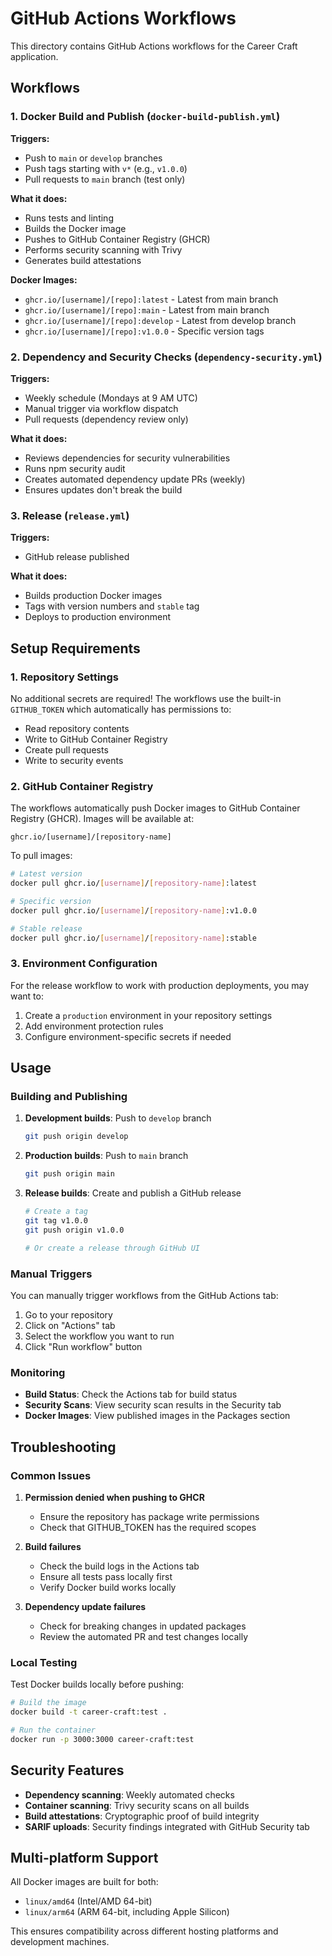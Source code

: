# GitHub Actions Workflows

This directory contains GitHub Actions workflows for the Career Craft application.

## Workflows

### 1. Docker Build and Publish (`docker-build-publish.yml`)

**Triggers:**
- Push to `main` or `develop` branches
- Push tags starting with `v*` (e.g., `v1.0.0`)
- Pull requests to `main` branch (test only)

**What it does:**
- Runs tests and linting
- Builds the Docker image
- Pushes to GitHub Container Registry (GHCR)
- Performs security scanning with Trivy
- Generates build attestations

**Docker Images:**
- `ghcr.io/[username]/[repo]:latest` - Latest from main branch
- `ghcr.io/[username]/[repo]:main` - Latest from main branch
- `ghcr.io/[username]/[repo]:develop` - Latest from develop branch
- `ghcr.io/[username]/[repo]:v1.0.0` - Specific version tags

### 2. Dependency and Security Checks (`dependency-security.yml`)

**Triggers:**
- Weekly schedule (Mondays at 9 AM UTC)
- Manual trigger via workflow dispatch
- Pull requests (dependency review only)

**What it does:**
- Reviews dependencies for security vulnerabilities
- Runs npm security audit
- Creates automated dependency update PRs (weekly)
- Ensures updates don't break the build

### 3. Release (`release.yml`)

**Triggers:**
- GitHub release published

**What it does:**
- Builds production Docker images
- Tags with version numbers and `stable` tag
- Deploys to production environment

## Setup Requirements

### 1. Repository Settings

No additional secrets are required! The workflows use the built-in `GITHUB_TOKEN` which automatically has permissions to:
- Read repository contents
- Write to GitHub Container Registry
- Create pull requests
- Write to security events

### 2. GitHub Container Registry

The workflows automatically push Docker images to GitHub Container Registry (GHCR). Images will be available at:
```
ghcr.io/[username]/[repository-name]
```

To pull images:
```bash
# Latest version
docker pull ghcr.io/[username]/[repository-name]:latest

# Specific version
docker pull ghcr.io/[username]/[repository-name]:v1.0.0

# Stable release
docker pull ghcr.io/[username]/[repository-name]:stable
```

### 3. Environment Configuration

For the release workflow to work with production deployments, you may want to:

1. Create a `production` environment in your repository settings
2. Add environment protection rules
3. Configure environment-specific secrets if needed

## Usage

### Building and Publishing

1. **Development builds**: Push to `develop` branch
   ```bash
   git push origin develop
   ```

2. **Production builds**: Push to `main` branch
   ```bash
   git push origin main
   ```

3. **Release builds**: Create and publish a GitHub release
   ```bash
   # Create a tag
   git tag v1.0.0
   git push origin v1.0.0
   
   # Or create a release through GitHub UI
   ```

### Manual Triggers

You can manually trigger workflows from the GitHub Actions tab:

1. Go to your repository
2. Click on "Actions" tab
3. Select the workflow you want to run
4. Click "Run workflow" button

### Monitoring

- **Build Status**: Check the Actions tab for build status
- **Security Scans**: View security scan results in the Security tab
- **Docker Images**: View published images in the Packages section

## Troubleshooting

### Common Issues

1. **Permission denied when pushing to GHCR**
   - Ensure the repository has package write permissions
   - Check that GITHUB_TOKEN has the required scopes

2. **Build failures**
   - Check the build logs in the Actions tab
   - Ensure all tests pass locally first
   - Verify Docker build works locally

3. **Dependency update failures**
   - Check for breaking changes in updated packages
   - Review the automated PR and test changes locally

### Local Testing

Test Docker builds locally before pushing:

```bash
# Build the image
docker build -t career-craft:test .

# Run the container
docker run -p 3000:3000 career-craft:test
```

## Security Features

- **Dependency scanning**: Weekly automated checks
- **Container scanning**: Trivy security scans on all builds
- **Build attestations**: Cryptographic proof of build integrity
- **SARIF uploads**: Security findings integrated with GitHub Security tab

## Multi-platform Support

All Docker images are built for both:
- `linux/amd64` (Intel/AMD 64-bit)
- `linux/arm64` (ARM 64-bit, including Apple Silicon)

This ensures compatibility across different hosting platforms and development machines.
